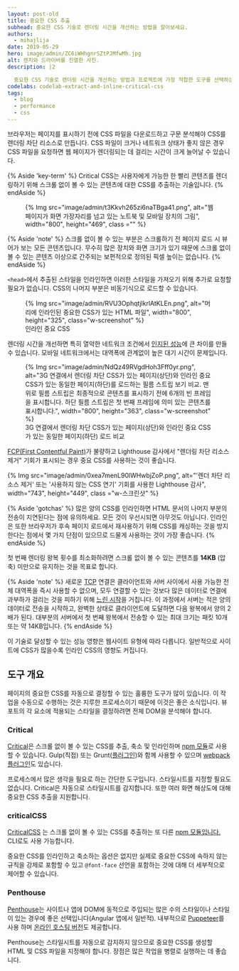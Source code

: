 ```yaml
---
layout: post-old
title: 중요한 CSS 추출
subhead: 중요한 CSS 기술로 렌더링 시간을 개선하는 방법을 알아보세요.
authors:
  - mihajlija
date: 2019-05-29
hero: image/admin/ZC6iWHhgnrSZtPJMfwMh.jpg
alt: 렌치와 드라이버를 진열한 사진.
description: |2

  중요한 CSS 기술로 렌더링 시간을 개선하는 방법과 프로젝트에 가장 적합한 도구를 선택하는 방법에 대해 알아보세요.
codelabs: codelab-extract-and-inline-critical-css
tags:
  - blog
  - performance
  - css
---
```


브라우저는 페이지를 표시하기 전에 CSS 파일을 다운로드하고 구문 분석해야 CSS를 렌더링 차단 리소스로 만듭니다. CSS 파일이 크거나 네트워크 상태가 좋지 않은 경우 CSS 파일을 요청하면 웹 페이지가 렌더링되는 데 걸리는 시간이 크게 늘어날 수 있습니다.

{% Aside 'key-term' %} Critical CSS는 사용자에게 가능한 한 빨리 콘텐츠를 렌더링하기 위해 스크롤 없이 볼 수 있는 콘텐츠에 대한 CSS를 추출하는 기술입니다. {% endAside %}

<figure class="w-figure">{% Img src="image/admin/t3Kkvh265zi6naTBga41.png", alt="웹페이지가 화면 가장자리를 넘고 있는 노트북 및 모바일 장치의 그림", width="800", height="469", class ="" %}</figure>

{% Aside 'note' %} 스크롤 없이 볼 수 있는 부분은 스크롤하기 전 페이지 로드 시 뷰어가 보는 모든 콘텐츠입니다. 무수히 많은 장치와 화면 크기가 있기 때문에 스크롤 없이 볼 수 있는 콘텐츠 이상으로 간주되는 보편적으로 정의된 픽셀 높이는 없습니다. {% endAside %}

`<head>`에서 추출된 스타일을 인라인하면 이러한 스타일을 가져오기 위해 추가로 요청할 필요가 없습니다. CSS의 나머지 부분은 비동기식으로 로드할 수 있습니다.

<figure class="w-figure">{% Img src="image/admin/RVU3OphqtjlkrlAtKLEn.png", alt="머리에 인라인된 중요한 CSS가 있는 HTML 파일", width="800", height="325", class="w-screenshot" %}<figcaption class="w-figcaption"> 인라인 중요 CSS</figcaption></figure>

렌더링 시간을 개선하면 특히 열악한 네트워크 조건에서 [인지된 성능](https://developers.google.com/web/fundamentals/performance/rail#ux)에 큰 차이를 만들 수 있습니다. 모바일 네트워크에서는 대역폭에 관계없이 높은 대기 시간이 문제입니다.

<figure class="w-figure">{% Img src="image/admin/NdQz49RVgdHoh3Fff0yr.png", alt="3G 연결에서 렌더링 차단 CSS가 있는 페이지(상단)와 인라인 중요 CSS가 있는 동일한 페이지(하단)를 로드하는 필름 스트립 보기 비교. 맨 위로 필름 스트립은 최종적으로 콘텐츠를 표시하기 전에 6개의 빈 프레임을 표시합니다. 하단 필름 스트립은 첫 번째 프레임에 의미 있는 콘텐츠를 표시합니다.", width="800", height="363", class="w-screenshot" %}<figcaption class="w-figcaption"> 3G 연결에서 렌더링 차단 CSS가 있는 페이지(상단)와 인라인 중요 CSS가 있는 동일한 페이지(하단) 로드 비교</figcaption></figure>

[FCP(First Contentful Paint)](/first-contentful-paint)가 불량하고 Lighthouse 감사에서 "렌더링 차단 리소스 제거" 기회가 표시되는 경우 중요 CSS를 사용하는 것이 좋습니다.

{% Img src="image/admin/0xea7menL90lWHwbjZoP.png", alt="'렌더 차단 리소스 제거' 또는 '사용하지 않는 CSS 연기' 기회를 사용한 Lighthouse 감사", width="743", height="449", class ="w-스크린샷" %}

{% Aside 'gotchas' %} 많은 양의 CSS를 인라인하면 HTML 문서의 나머지 부분의 전송이 지연된다는 점에 유의하세요. 모든 것이 우선시되면 아무것도 아닙니다. 인라인은 또한 브라우저가 후속 페이지 로드에서 재사용하기 위해 CSS를 캐싱하는 것을 방지한다는 점에서 몇 가지 단점이 있으므로 드물게 사용하는 것이 가장 좋습니다. {% endAside %}

<p id="14KB">첫 번째 렌더링 왕복 횟수를 최소화하려면 스크롤 없이 볼 수 있는 콘텐츠를 <strong>14KB</strong> (압축) 미만으로 유지하는 것을 목표로 합니다.</p>

{% Aside 'note' %} 새로운 [TCP](https://hpbn.co/building-blocks-of-tcp/) 연결은 클라이언트와 서버 사이에서 사용 가능한 전체 대역폭을 즉시 사용할 수 없으며, 모두 연결할 수 있는 것보다 많은 데이터로 연결에 과부하가 걸리는 것을 피하기 위해 [느린 시작](https://hpbn.co/building-blocks-of-tcp/#slow-start)을 거칩니다. 이 과정에서 서버는 적은 양의 데이터로 전송을 시작하고, 완벽한 상태로 클라이언트에 도달하면 다음 왕복에서 양의 2배가 된다. 대부분의 서버에서 첫 번째 왕복에서 전송할 수 있는 최대 크기는 패킷 10개 또는 약 14KB입니다. {% endAside %}

이 기술로 달성할 수 있는 성능 영향은 웹사이트 유형에 따라 다릅니다. 일반적으로 사이트에 CSS가 많을수록 인라인 CSS의 영향도 커집니다.

## 도구 개요

페이지의 중요한 CSS를 자동으로 결정할 수 있는 훌륭한 도구가 많이 있습니다. 이 작업을 수동으로 수행하는 것은 지루한 프로세스이기 때문에 이것은 좋은 소식입니다. 뷰포트의 각 요소에 적용되는 스타일을 결정하려면 전체 DOM을 분석해야 합니다.

### Critical

[Critical](https://github.com/addyosmani/critical)은 스크롤 없이 볼 수 있는 CSS를 추출, 축소 및 인라인하며 [npm 모듈](https://www.npmjs.com/package/critical)로 사용할 수 있습니다. Gulp(직접) 또는 Grunt([플러그인](https://github.com/bezoerb/grunt-critical))와 함께 사용할 수 있으며 [webpack 플러그인](https://github.com/anthonygore/html-critical-webpack-plugin)도 있습니다.

프로세스에서 많은 생각을 필요로 하는 간단한 도구입니다. 스타일시트를 지정할 필요도 없습니다. Critical은 자동으로 스타일시트를 감지합니다. 또한 여러 화면 해상도에 대해 중요한 CSS 추출을 지원합니다.

### criticalCSS

[CriticalCSS](https://github.com/filamentgroup/criticalCSS) 는 스크롤 없이 볼 수 있는 CSS를 추출하는 또 다른 [npm 모듈입니다.](https://www.npmjs.com/package/criticalcss) CLI로도 사용 가능합니다.

중요한 CSS를 인라인하고 축소하는 옵션은 없지만 실제로 중요한 CSS에 속하지 않는 규칙을 강제로 포함할 수 있고 `@font-face` 선언을 포함하는 것에 대해 더 세부적으로 제어할 수 있습니다.

### Penthouse

[Penthouse](https://github.com/pocketjoso/penthouse)는 사이트나 앱에 DOM에 동적으로 주입되는 많은 수의 스타일이나 스타일이 있는 경우에 좋은 선택입니다(Angular 앱에서 일반적). 내부적으로 [Puppeteer](https://github.com/GoogleChrome/puppeteer)를 사용 하며 [온라인 호스팅 버전](https://jonassebastianohlsson.com/criticalpathcssgenerator/)도 제공합니다.

Penthouse는 스타일시트를 자동으로 감지하지 않으므로 중요한 CSS를 생성할 HTML 및 CSS 파일을 지정해야 합니다. 장점은 많은 작업을 병렬로 실행하는 데 좋습니다.
